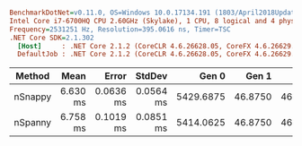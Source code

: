 ``` ini

BenchmarkDotNet=v0.11.0, OS=Windows 10.0.17134.191 (1803/April2018Update/Redstone4)
Intel Core i7-6700HQ CPU 2.60GHz (Skylake), 1 CPU, 8 logical and 4 physical cores
Frequency=2531251 Hz, Resolution=395.0616 ns, Timer=TSC
.NET Core SDK=2.1.302
  [Host]     : .NET Core 2.1.2 (CoreCLR 4.6.26628.05, CoreFX 4.6.26629.01), 64bit RyuJIT
  DefaultJob : .NET Core 2.1.2 (CoreCLR 4.6.26628.05, CoreFX 4.6.26629.01), 64bit RyuJIT


```
|  Method |     Mean |     Error |    StdDev |     Gen 0 |   Gen 1 |   Gen 2 | Allocated |
|-------- |---------:|----------:|----------:|----------:|--------:|--------:|----------:|
| nSnappy | 6.630 ms | 0.0636 ms | 0.0564 ms | 5429.6875 | 46.8750 | 46.8750 |  16.48 MB |
| nSpanny | 6.758 ms | 0.1019 ms | 0.0851 ms | 5414.0625 | 46.8750 | 46.8750 |  16.41 MB |

